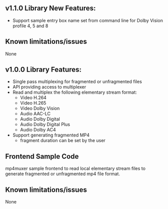 ## v1.1.0 Library New Features:

  * Support sample entry box name set from command line for Dolby Vision profile 4, 5 and 8

## Known limitations/issues

   None

## v1.0.0 Library Features:

  * Single pass multiplexing for fragmented or unfragmented files
  * API providing access to multiplexer 
  * Read and multiplex the following elementary stream format:
    * Video H.264
    * Video H.265
    * Video Dolby Vision
    * Audio AAC-LC
    * Audio Dolby Digital
    * Audio Dolby Digital Plus
    * Audio Dolby AC4
  * Support generating fragmented MP4
    * fragment duration can be set by the user

## Frontend Sample Code

   mp4muxer sample frontend to read local elementary stream files to generate fragmented or unfragmented mp4 
   file format.
 
## Known limitations/issues

   None
